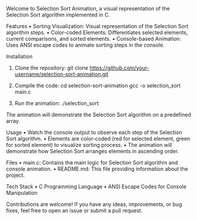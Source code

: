 Welcome to Selection Sort Animation, a visual representation of the Selection Sort algorithm implemented in C.

Features
•	Sorting Visualization: Visual representation of the Selection Sort algorithm steps.
•	Color-coded Elements: Differentiates selected elements, current comparisons, and sorted elements.
•	Console-based Animation: Uses ANSI escape codes to animate sorting steps in the console.

Installation
1.	Clone the repository:
git clone https://github.com/your-username/selection-sort-animation.git

2.	Compile the code:
cd selection-sort-animation
gcc -o selection_sort main.c

3.	Run the animation:
./selection_sort

The animation will demonstrate the Selection Sort algorithm on a predefined array.

Usage
•	Watch the console output to observe each step of the Selection Sort algorithm.
•	Elements are color-coded (red for selected element, green for sorted element) to visualize sorting process.
•	The animation will demonstrate how Selection Sort arranges elements in ascending order.

Files
•	main.c: Contains the main logic for Selection Sort algorithm and console animation.
•	README.md: This file providing information about the project.

Tech Stack
•	C Programming Language
•	ANSI Escape Codes for Console Manipulation

Contributions are welcome! If you have any ideas, improvements, or bug fixes, feel free to open an issue or submit a pull request.
